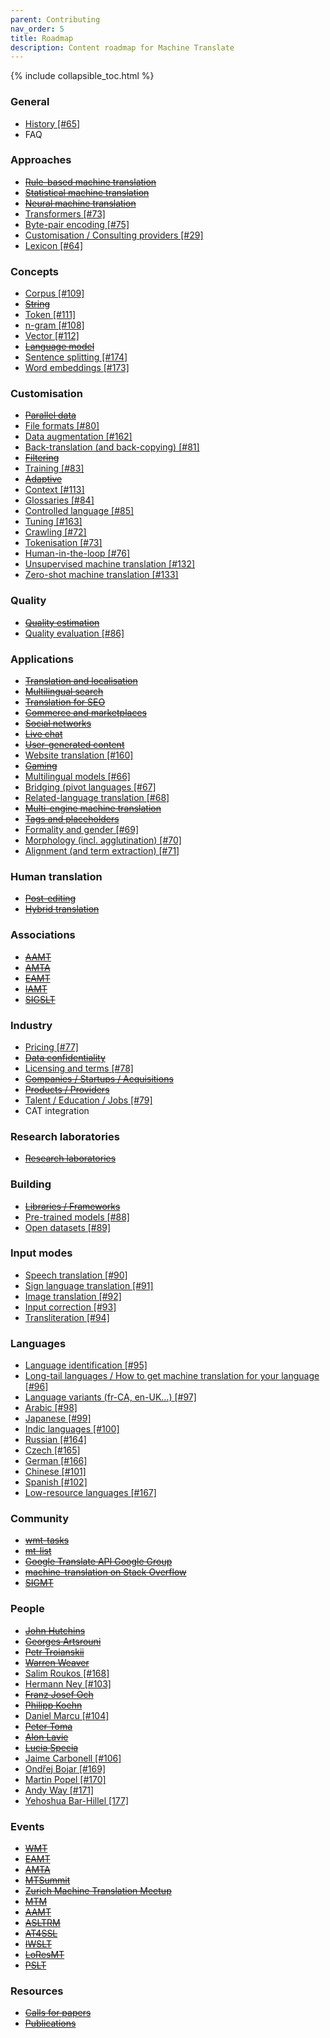 ```yaml
---
parent: Contributing
nav_order: 5
title: Roadmap
description: Content roadmap for Machine Translate
---
```


{% include collapsible_toc.html %}

### General

- [History \[#65\]](https://github.com/machinetranslate/machinetranslate.org/issues/65)
- FAQ

### Approaches

- ~~[Rule-based machine translation](approaches/rule-based-machine-translation)~~
- ~~[Statistical machine translation](approaches/statistical-machine-translation)~~
- ~~[Neural machine translation](approaches/neural-machine-translation)~~
- [Transformers \[#73\]](https://github.com/machinetranslate/machinetranslate.org/issues/73)
- [Byte-pair encoding \[#75\]](https://github.com/machinetranslate/machinetranslate.org/issues/75)
- [Customisation / Consulting providers \[#29\]](https://github.com/machinetranslate/machinetranslate.org/issues/29)
- [Lexicon \[#64\]](https://github.com/machinetranslate/machinetranslate.org/issues/64)


### Concepts

- [Corpus \[#109\]](https://github.com/machinetranslate/machinetranslate.org/issues/109)
- ~~[String](concepts/string.md)~~
- [Token \[#111\]](https://github.com/machinetranslate/machinetranslate.org/issues/111)
- [n-gram \[#108\]](https://github.com/machinetranslate/machinetranslate.org/issues/108)
- [Vector \[#112\]](https://github.com/machinetranslate/machinetranslate.org/issues/112)
- ~~[Language model](concepts/language-model.md)~~
- [Sentence splitting \[#174\]](https://github.com/machinetranslate/machinetranslate.org/issues/174)
- [Word embeddings \[#173\]](https://github.com/machinetranslate/machinetranslate.org/issues/173)


### Customisation

- ~~[Parallel data](customisation/parallel-data.md)~~
- [File formats \[#80\]](https://github.com/machinetranslate/machinetranslate.org/issues/80)
- [Data augmentation \[#162\]](https://github.com/machinetranslate/machinetranslate.org/issues/162)
- [Back-translation (and back-copying) \[#81\]](https://github.com/machinetranslate/machinetranslate.org/issues/81)
- ~~[Filtering](customisation/filtering.md)~~
- [Training \[#83\]](https://github.com/machinetranslate/machinetranslate.org/issues/83)
- ~~[Adaptive](customisation/adaptive.md)~~
- [Context \[#113\]](https://github.com/machinetranslate/machinetranslate.org/issues/113)
- [Glossaries \[#84\]](https://github.com/machinetranslate/machinetranslate.org/issues/84)
- [Controlled language \[#85\]](https://github.com/machinetranslate/machinetranslate.org/issues/85)
- [Tuning \[#163\]](https://github.com/machinetranslate/machinetranslate.org/issues/163)
- [Crawling \[#72\]](https://github.com/machinetranslate/machinetranslate.org/issues/72)
- [Tokenisation \[#73\]](https://github.com/machinetranslate/machinetranslate.org/issues/73)
- [Human-in-the-loop \[#76\]](https://github.com/machinetranslate/machinetranslate.org/issues/76)
- [Unsupervised machine translation \[#132\]](https://github.com/machinetranslate/machinetranslate.org/issues/132)
- [Zero-shot machine translation \[#133\]](https://github.com/machinetranslate/machinetranslate.org/issues/133)

### Quality

- ~~[Quality estimation](quality/quality-estimation.md)~~
- [Quality evaluation \[#86\]](https://github.com/machinetranslate/machinetranslate.org/issues/86)


### Applications

- ~~[Translation and localisation](applications/translation-and-localisation.md)~~
- ~~[Multilingual search](applications/multilingual-search.md)~~
- ~~[Translation for SEO](applications/seo.md)~~
- ~~[Commerce and marketplaces](applications/commerce-and-marketplaces)~~
- ~~[Social networks](applications/social-networks.md)~~
- ~~[Live chat](applications/live-chat.md)~~
- ~~[User-generated content](applications/user-generated-content.md)~~
- [Website translation \[#160\]](https://github.com/machinetranslate/machinetranslate.org/issues/160)
- ~~[Gaming](applications/gaming.md)~~
- [Multilingual models \[#66\]](https://github.com/machinetranslate/machinetranslate.org/issues/66)
- [Bridging (pivot languages \[#67\]](https://github.com/machinetranslate/machinetranslate.org/issues/67)
- [Related-language translation \[#68\]](https://github.com/machinetranslate/machinetranslate.org/issues/68)
- ~~[Multi-engine machine translation](applications/multi-engine-machine-translation.md)~~
- ~~[Tags and placeholders](applications/tags-and-placeholders.md)~~
- [Formality and gender \[#69\]](https://github.com/machinetranslate/machinetranslate.org/issues/69)
- [Morphology (incl. agglutination) \[#70\]](https://github.com/machinetranslate/machinetranslate.org/issues/70)
- [Alignment (and term extraction) \[#71\]](https://github.com/machinetranslate/machinetranslate.org/issues/71)


### Human translation

- ~~[Post-editing](workflows/post-editing.md)~~
- ~~[Hybrid translation](workflows/hybrid-translation.md)~~

### Associations

- ~~[AAMT](associations/aamt.md)~~
- ~~[AMTA](associations/amta.md)~~
- ~~[EAMT](associations/eamt.md)~~
- ~~[IAMT](associations/iamt.md)~~
- ~~[SIGSLT](associations/sigslt.md)~~

### Industry

- [Pricing \[#77\]](https://github.com/machinetranslate/machinetranslate.org/issues/77)
- ~~[Data confidentiality](industry/data-confidentiality.md)~~
- [Licensing and terms \[#78\]](https://github.com/machinetranslate/machinetranslate.org/issues/78)
- ~~[Companies / Startups / Acquisitions](industry/companies.md)~~
- ~~[Products / Providers](industry/products.md)~~
- [Talent / Education / Jobs \[#79\]](https://github.com/machinetranslate/machinetranslate.org/issues/79)
- CAT integration

### Research laboratories

- ~~[Research laboratories](research-laboratories.md)~~


### Building

- ~~[Libraries / Frameworks](building/libraries-frameworks.md)~~
- [Pre-trained models \[#88\]](https://github.com/machinetranslate/machinetranslate.org/issues/88)
- [Open datasets \[#89\]](https://github.com/machinetranslate/machinetranslate.org/issues/89)


### Input modes

- [Speech translation \[#90\]](https://github.com/machinetranslate/machinetranslate.org/issues/90)
- [Sign language translation \[#91\]](https://github.com/machinetranslate/machinetranslate.org/issues/91)
- [Image translation \[#92\]](https://github.com/machinetranslate/machinetranslate.org/issues/92)
- [Input correction \[#93\]](https://github.com/machinetranslate/machinetranslate.org/issues/93)
- [Transliteration \[#94\]](https://github.com/machinetranslate/machinetranslate.org/issues/94)


### Languages

- [Language identification \[#95\]](https://github.com/machinetranslate/machinetranslate.org/issues/95)
- [Long-tail languages / How to get machine translation for your language \[#96\]](https://github.com/machinetranslate/machinetranslate.org/issues/96)
- [Language variants (fr-CA, en-UK…) \[#97\]](https://github.com/machinetranslate/machinetranslate.org/issues/97)
- [Arabic \[#98\]](https://github.com/machinetranslate/machinetranslate.org/issues/98)
- [Japanese \[#99\]](https://github.com/machinetranslate/machinetranslate.org/issues/99)
- [Indic languages \[#100\]](https://github.com/machinetranslate/machinetranslate.org/issues/100)
- [Russian \[#164\]](https://github.com/machinetranslate/machinetranslate.org/issues/164)
- [Czech \[#165\]](https://github.com/machinetranslate/machinetranslate.org/issues/165)
- [German \[#166\]](https://github.com/machinetranslate/machinetranslate.org/issues/166)
- [Chinese \[#101\]](https://github.com/machinetranslate/machinetranslate.org/issues/101)
- [Spanish \[#102\]](https://github.com/machinetranslate/machinetranslate.org/issues/102)
- [Low-resource languages \[#167\]](https://github.com/machinetranslate/machinetranslate.org/issues/167)

### Community

- ~~[wmt-tasks](community/communities.md#workshop-on-statistical-machine-translation)~~
- ~~[mt-list](community/communities.md#mt-list)~~
- ~~[Google Translate API Google Group](community/communities.md#google-cloud-translation-api)~~
- ~~[machine-translation on Stack Overflow](community/communities.md#stackoverflow-machine-translation)~~
- ~~[SIGMT](community/communities.md#sigmt)~~

### People

- ~~[John Hutchins](community/people/john-hutchins.md)~~
- ~~[Georges Artsrouni](community/people/georges-artsrouni.md)~~
- ~~[Petr Troianskii](community/people/petr-troianskii.md)~~
- ~~[Warren Weaver](community/people/warren-weaver.md)~~
- [Salim Roukos \[#168\]](https://github.com/machinetranslate/machinetranslate.org/issues/168)
- [Hermann Ney \[#103\]](https://github.com/machinetranslate/machinetranslate.org/issues/103)
- ~~[Franz Josef Och](community/people/franz-josef-och.md)~~
- ~~[Philipp Koehn](community/people/philipp-koehn)~~
- [Daniel Marcu \[#104\]](https://github.com/machinetranslate/machinetranslate.org/issues/104)
- ~~[Peter Toma](community/people/peter-toma.md)~~
- ~~[Alon Lavie](community/people/alon-lavie.md)~~
- ~~[Lucia Specia](community/people/lucia-specia.md)~~
- [Jaime Carbonell \[#106\]](https://github.com/machinetranslate/machinetranslate.org/issues/106)
- [Ondřej Bojar \[#169\]](https://github.com/machinetranslate/machinetranslate.org/issues/169)
- [Martin Popel \[#170\]](https://github.com/machinetranslate/machinetranslate.org/issues/170)
- [Andy Way \[#171\]](https://github.com/machinetranslate/machinetranslate.org/issues/171)
- [Yehoshua Bar-Hillel \[177\]](https://github.com/machinetranslate/machinetranslate.org/issues/177)

### Events

- ~~[WMT](events/wmt21.md)~~
- ~~[EAMT](events/eamt2022.md)~~
- ~~[AMTA](events/amta2022.md)~~
- ~~[MTSummit](events/mtsummit2021.md)~~
- ~~[Zurich Machine Translation Meetup](events/zurich-9.md)~~
- ~~[MTM](events/mtm2019.md)~~
- ~~[AAMT](events/aamt2021.md)~~
- ~~[ASLTRM](events/asltrm2021.md)~~
- ~~[AT4SSL](events/at4ssl2021.md)~~
- ~~[IWSLT](events/iwslt2022.md)~~
- ~~[LoResMT](events/loresmt2022.md)~~
- ~~[PSLT](events/pslt2021.md)~~

### Resources

- ~~[Calls for papers](resources/call-for-papers.md)~~
- ~~[Publications](resources/publications.md)~~
